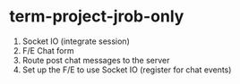 # term-project-jrob-only

1. Socket IO (integrate session)
2. F/E Chat form
3. Route post chat messages to the server
4. Set up the F/E to use Socket IO (register for chat events)
